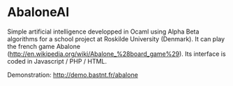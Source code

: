 AbaloneAI
=========

Simple artificial intelligence developped in Ocaml using Alpha Beta algorithms for a school project at Roskilde University (Denmark).
It can play the french game Abalone (http://en.wikipedia.org/wiki/Abalone_%28board_game%29).
Its interface is coded in Javascript / PHP / HTML.

Demonstration: http://demo.bastnt.fr/abalone
